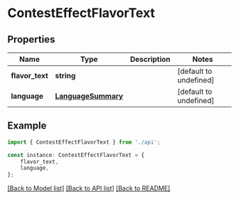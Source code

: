 # ContestEffectFlavorText


## Properties

Name | Type | Description | Notes
------------ | ------------- | ------------- | -------------
**flavor_text** | **string** |  | [default to undefined]
**language** | [**LanguageSummary**](LanguageSummary.md) |  | [default to undefined]

## Example

```typescript
import { ContestEffectFlavorText } from './api';

const instance: ContestEffectFlavorText = {
    flavor_text,
    language,
};
```

[[Back to Model list]](../README.md#documentation-for-models) [[Back to API list]](../README.md#documentation-for-api-endpoints) [[Back to README]](../README.md)
